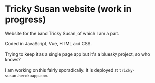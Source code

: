 # Tricky Susan website (work in progress)

Website for the band Tricky Susan, of which I am a part. <br><br>Coded in JavaScript, Vue, HTML and CSS. <br><br>Trying to keep it as a single page app but it's a bluesky project, so who knows? <br><br>I am working on this fairly sporadically. It is deployed at `tricky-susan.herokuapp.com`.
